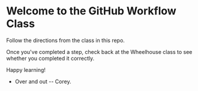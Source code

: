 # Welcome to the GitHub Workflow Class

Follow the directions from the class in this repo.

Once you've completed a step, check back at the Wheelhouse class to see whether you completed it correctly.

Happy learning!

- Over and out -- Corey.
